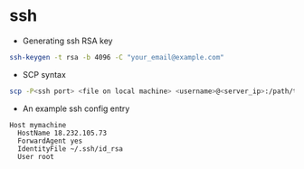 # ssh

* Generating ssh RSA key

```bash
ssh-keygen -t rsa -b 4096 -C "your_email@example.com"
```

* SCP syntax

```bash
scp -P<ssh port> <file on local machine> <username>@<server_ip>:/path/to/destination/filename
```

* An example ssh config entry

```
Host mymachine
  HostName 18.232.105.73
  ForwardAgent yes
  IdentityFile ~/.ssh/id_rsa
  User root
```
